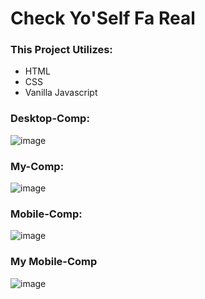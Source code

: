 # Check Yo'Self Fa Real

### This Project Utilizes:

* HTML
* CSS
* Vanilla Javascript

### Desktop-Comp:
![image](https://user-images.githubusercontent.com/47184994/58046483-a632aa00-7b02-11e9-9776-80ca456bff66.png)

### My-Comp:
![image](https://user-images.githubusercontent.com/47184994/58963977-5a6f3a00-876b-11e9-864a-9bb7e254cbaf.png)

### Mobile-Comp:
![image](https://user-images.githubusercontent.com/47184994/58046527-ce220d80-7b02-11e9-90b0-f533e717a094.png)

### My Mobile-Comp
![image](https://user-images.githubusercontent.com/47184994/58963309-2a736700-876a-11e9-9762-81a5483588f2.png)
